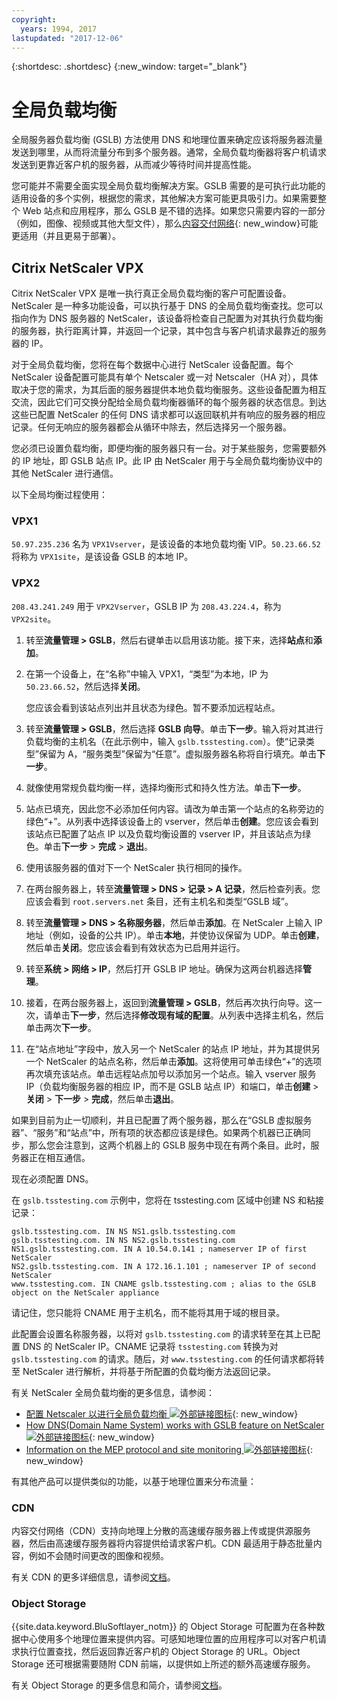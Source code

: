 ```yaml
---
copyright:
  years: 1994, 2017
lastupdated: "2017-12-06"
---
```


{:shortdesc: .shortdesc}
{:new_window: target="_blank"}

# 全局负载均衡

全局服务器负载均衡 (GSLB) 方法使用 DNS 和地理位置来确定应该将服务器流量发送到哪里，从而将流量分布到多个服务器。通常，全局负载均衡器将客户机请求发送到更靠近客户机的服务器，从而减少等待时间并提高性能。

您可能并不需要全面实现全局负载均衡解决方案。GSLB 需要的是可执行此功能的适用设备的多个实例，根据您的需求，其他解决方案可能更具吸引力。如果需要整个 Web 站点和应用程序，那么 GSLB 是不错的选择。如果您只需要内容的一部分（例如，图像、视频或其他大型文件），那么[内容交付网络](https://console.bluemix.net/docs/infrastructure/CDN/about.html#about-content-delivery-networks-cdn-){: new_window}可能更适用（并且更易于部署）。

## Citrix NetScaler VPX

Citrix NetScaler VPX 是唯一执行真正全局负载均衡的客户可配置设备。NetScaler 是一种多功能设备，可以执行基于 DNS 的全局负载均衡查找。您可以指向作为 DNS 服务器的 NetScaler，该设备将检查自己配置为对其执行负载均衡的服务器，执行距离计算，并返回一个记录，其中包含与客户机请求最靠近的服务器的 IP。

对于全局负载均衡，您将在每个数据中心进行 NetScaler 设备配置。每个 NetScaler 设备配置可能具有单个 Netscaler 或一对 Netscaler（HA 对），具体取决于您的需求，为其后面的服务器提供本地负载均衡服务。这些设备配置为相互交流，因此它们可交换分配给全局负载均衡器循环的每个服务器的状态信息。到达这些已配置 NetScaler 的任何 DNS 请求都可以返回联机并有响应的服务器的相应记录。任何无响应的服务器都会从循环中除去，然后选择另一个服务器。

您必须已设置负载均衡，即便均衡的服务器只有一台。对于某些服务，您需要额外的 IP 地址，即 GSLB 站点 IP。此 IP 由 NetScaler 用于与全局负载均衡协议中的其他 NetScaler 进行通信。 

以下全局均衡过程使用：

### VPX1

`50.97.235.236` 名为 `VPX1Vserver`，是该设备的本地负载均衡 VIP。`50.23.66.52` 将称为 `VPX1site`，是该设备 GSLB 的本地 IP。

### VPX2
`208.43.241.249` 用于 `VPX2Vserver`，GSLB IP 为 `208.43.224.4`，称为 `VPX2site`。

1. 转至**流量管理 > GSLB**，然后右键单击以启用该功能。接下来，选择**站点**和**添加**。

2. 在第一个设备上，在“名称”中输入 VPX1，“类型”为本地，IP 为 `50.23.66.52`，然后选择**关闭**。 

	您应该会看到该站点列出并且状态为绿色。暂不要添加远程站点。

3. 转至**流量管理 > GSLB**，然后选择 **GSLB 向导**。单击**下一步**。输入将对其进行负载均衡的主机名（在此示例中，输入 `gslb.tsstesting.com`）。使“记录类型”保留为 A，“服务类型”保留为“任意”。虚拟服务器名称将自行填充。单击**下一步**。

4. 就像使用常规负载均衡一样，选择均衡形式和持久性方法。单击**下一步**。

5. 站点已填充，因此您不必添加任何内容。请改为单击第一个站点的名称旁边的绿色“+”。从列表中选择该设备上的 vserver，然后单击**创建**。您应该会看到该站点已配置了站点 IP 以及负载均衡设置的 vserver IP，并且该站点为绿色。单击**下一步** > **完成** > **退出**。

6. 使用该服务器的值对下一个 NetScaler 执行相同的操作。

7. 在两台服务器上，转至**流量管理 > DNS > 记录 > A 记录**，然后检查列表。您应该会看到 `root.servers.net` 条目，还有主机名和类型“GSLB 域”。 

8. 转至**流量管理 > DNS > 名称服务器**，然后单击**添加**。在 NetScaler 上输入 IP 地址（例如，设备的公共 IP）。单击**本地**，并使协议保留为 UDP。单击**创建**，然后单击**关闭**。您应该会看到有效状态为已启用并运行。

9. 转至**系统 > 网络 > IP**，然后打开 GSLB IP 地址。确保为这两台机器选择**管理**。

10. 接着，在两台服务器上，返回到**流量管理 > GSLB**，然后再次执行向导。这一次，请单击**下一步**，然后选择**修改现有域的配置**。从列表中选择主机名，然后单击两次**下一步**。 

11. 在“站点地址”字段中，放入另一个 NetScaler 的站点 IP 地址，并为其提供另一个 NetScaler 的站点名称，然后单击**添加**。这将使用可单击绿色“+”的选项再次填充该站点。单击远程站点加号以添加另一个站点。输入 vserver 服务 IP（负载均衡服务器的相应 IP，而不是 GSLB 站点 IP）和端口，单击**创建** > **关闭** > **下一步** > **完成**，然后单击**退出**。

如果到目前为止一切顺利，并且已配置了两个服务器，那么在“GSLB 虚拟服务器”、“服务”和“站点”中，所有项的状态都应该是绿色。如果两个机器已正确同步，那么您会注意到，这两个机器上的 GSLB 服务中现在有两个条目。此时，服务器正在相互通信。

现在必须配置 DNS。

在 `gslb.tsstesting.com` 示例中，您将在 tsstesting.com 区域中创建 NS 和粘接记录：

    gslb.tsstesting.com. IN NS NS1.gslb.tsstesting.com
    gslb.tsstesting.com. IN NS NS2.gslb.tsstesting.com
    NS1.gslb.tsstesting.com. IN A 10.54.0.141 ; nameserver IP of first NetScaler
    NS2.gslb.tsstesting.com. IN A 172.16.1.101 ; nameserver IP of second NetScaler
    www.tsstesting.com. IN CNAME gslb.tsstesting.com ; alias to the GSLB object on the NetScaler appliance

请记住，您只能将 CNAME 用于主机名，而不能将其用于域的根目录。

此配置会设置名称服务器，以将对 `gslb.tsstesting.com` 的请求转至在其上已配置 DNS 的 NetScaler IP。CNAME 记录将 `tsstesting.com` 转换为对 `gslb.tsstesting.com` 的请求。随后，对 `www.tsstesting.com` 的任何请求都将转至 NetScaler 进行解析，并将基于所配置的负载均衡方法返回记录。

有关 NetScaler 全局负载均衡的更多信息，请参阅：
* [配置 Netscaler 以进行全局负载均衡 ![外部链接图标](../../icons/launch-glyph.svg "外部链接图标")](http://support.citrix.com/article/CTX110348){: new_window}
* [How DNS(Domain Name System) works with GSLB feature on NetScaler ![外部链接图标](../../icons/launch-glyph.svg "外部链接图标")](https://support.citrix.com/article/CTX122619){: new_window}
* [Information on the MEP protocol and site monitoring ![外部链接图标](../../icons/launch-glyph.svg "外部链接图标")](http://support.citrix.com/article/CTX111081){: new_window}

有其他产品可以提供类似的功能，以基于地理位置来分布流量：

### CDN

内容交付网络（CDN）支持向地理上分散的高速缓存服务器上传或提供源服务器，然后由高速缓存服务器将内容提供给请求客户机。CDN 最适用于静态批量内容，例如不会随时间更改的图像和视频。

有关 CDN 的更多详细信息，请参阅[文档](https://console.bluemix.net/docs/infrastructure/CDN/getting-started.html#getting-started)。

### Object Storage

{{site.data.keyword.BluSoftlayer_notm}} 的 Object Storage 可配置为在各种数据中心使用多个地理位置来提供内容。可感知地理位置的应用程序可以对客户机请求执行位置查找，然后返回靠近客户机的 Object Storage 的 URL。Object Storage 还可根据需要随附 CDN 前端，以提供如上所述的额外高速缓存服务。

有关 Object Storage 的更多信息和简介，请参阅[文档](https://console.bluemix.net/docs/services/cloud-object-storage/about-cos.html#about-ibm-cos)。 

